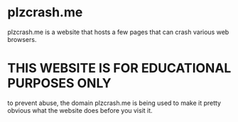 # plzcrash.me
plzcrash.me is a website that hosts a few pages that can crash various web browsers.

# THIS WEBSITE IS FOR EDUCATIONAL PURPOSES ONLY
to prevent abuse, the domain plzcrash.me is being used to make it pretty obvious what the website does before you visit it.
